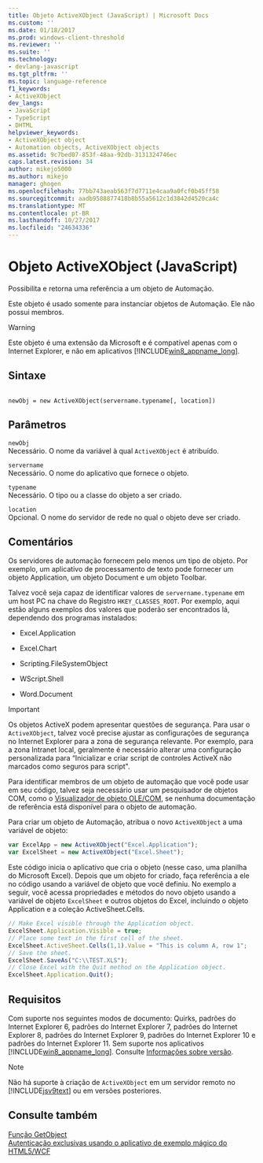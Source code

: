 ```yaml
---
title: Objeto ActiveXObject (JavaScript) | Microsoft Docs
ms.custom: ''
ms.date: 01/18/2017
ms.prod: windows-client-threshold
ms.reviewer: ''
ms.suite: ''
ms.technology:
- devlang-javascript
ms.tgt_pltfrm: ''
ms.topic: language-reference
f1_keywords:
- ActiveXObject
dev_langs:
- JavaScript
- TypeScript
- DHTML
helpviewer_keywords:
- ActiveXObject object
- Automation objects, ActiveXObject objects
ms.assetid: 9c7bed07-853f-48aa-92db-3131324746ec
caps.latest.revision: 34
author: mikejo5000
ms.author: mikejo
manager: ghogen
ms.openlocfilehash: 77bb743aeab563f7d7711e4caa9a0fcf0b45ff58
ms.sourcegitcommit: aadb9588877418b8b55a5612c1d3842d4520ca4c
ms.translationtype: MT
ms.contentlocale: pt-BR
ms.lasthandoff: 10/27/2017
ms.locfileid: "24634336"
---
```

# <a name="activexobject-object-javascript"></a>Objeto ActiveXObject (JavaScript)
Possibilita e retorna uma referência a um objeto de Automação.  
  
 Este objeto é usado somente para instanciar objetos de Automação. Ele não possui membros.  
  
> [!WARNING]
>  Este objeto é uma extensão da Microsoft e é compatível apenas com o Internet Explorer, e não em aplicativos [!INCLUDE[win8_appname_long](../../javascript/includes/win8-appname-long-md.md)].  
  
## <a name="syntax"></a>Sintaxe  
  
```  
  
newObj = new ActiveXObject(servername.typename[, location])  
```  
  
## <a name="parameters"></a>Parâmetros  
 `newObj`  
 Necessário. O nome da variável à qual `ActiveXObject` é atribuído.  
  
 `servername`  
 Necessário. O nome do aplicativo que fornece o objeto.  
  
 `typename`  
 Necessário. O tipo ou a classe do objeto a ser criado.  
  
 `location`  
 Opcional. O nome do servidor de rede no qual o objeto deve ser criado.  
  
## <a name="remarks"></a>Comentários  
 Os servidores de automação fornecem pelo menos um tipo de objeto. Por exemplo, um aplicativo de processamento de texto pode fornecer um objeto Application, um objeto Document e um objeto Toolbar.  
  
 Talvez você seja capaz de identificar valores de `servername.typename` em um host PC na chave do Registro `HKEY_CLASSES_ROOT`. Por exemplo, aqui estão alguns exemplos dos valores que poderão ser encontrados lá, dependendo dos programas instalados:  
  
-   Excel.Application  
  
-   Excel.Chart  
  
-   Scripting.FileSystemObject  
  
-   WScript.Shell  
  
-   Word.Document  
  
> [!IMPORTANT]
>  Os objetos ActiveX podem apresentar questões de segurança. Para usar o `ActiveXObject`, talvez você precise ajustar as configurações de segurança no Internet Explorer para a zona de segurança relevante. Por exemplo, para a zona Intranet local, geralmente é necessário alterar uma configuração personalizada para “Inicializar e criar script de controles ActiveX não marcados como seguros para script".  
  
 Para identificar membros de um objeto de automação que você pode usar em seu código, talvez seja necessário usar um pesquisador de objetos COM, como o [Visualizador de objeto OLE/COM](http://msdn.microsoft.com/library/d0kh9f4c.aspx), se nenhuma documentação de referência está disponível para o objeto de automação.  
  
 Para criar um objeto de Automação, atribua o novo `ActiveXObject` a uma variável de objeto:  
  
```JavaScript  
var ExcelApp = new ActiveXObject("Excel.Application");  
var ExcelSheet = new ActiveXObject("Excel.Sheet");  
```  
  
 Este código inicia o aplicativo que cria o objeto (nesse caso, uma planilha do Microsoft Excel). Depois que um objeto for criado, faça referência a ele no código usando a variável de objeto que você definiu. No exemplo a seguir, você acessa propriedades e métodos do novo objeto usando a variável de objeto `ExcelSheet` e outros objetos do Excel, incluindo o objeto Application e a coleção ActiveSheet.Cells.  
  
```JavaScript  
// Make Excel visible through the Application object.  
ExcelSheet.Application.Visible = true;  
// Place some text in the first cell of the sheet.  
ExcelSheet.ActiveSheet.Cells(1,1).Value = "This is column A, row 1";  
// Save the sheet.  
ExcelSheet.SaveAs("C:\\TEST.XLS");  
// Close Excel with the Quit method on the Application object.  
ExcelSheet.Application.Quit();  
```  
  
## <a name="requirements"></a>Requisitos  
 Com suporte nos seguintes modos de documento: Quirks, padrões do Internet Explorer 6, padrões do Internet Explorer 7, padrões do Internet Explorer 8, padrões do Internet Explorer 9, padrões do Internet Explorer 10 e padrões do Internet Explorer 11. Sem suporte nos aplicativos [!INCLUDE[win8_appname_long](../../javascript/includes/win8-appname-long-md.md)]. Consulte [Informações sobre versão](../../javascript/reference/javascript-version-information.md).  
  
> [!NOTE]
>  Não há suporte à criação de `ActiveXObject` em um servidor remoto no [!INCLUDE[jsv9text](../../javascript/includes/jsv9text-md.md)] ou em versões posteriores.  
  
## <a name="see-also"></a>Consulte também  
 [Função GetObject](../../javascript/reference/getobject-function-javascript.md)   
 [Autenticação exclusivas usando o aplicativo de exemplo mágico do HTML5/WCF](http://code.msdn.microsoft.com/Unique-Authentication-f32d2da0)